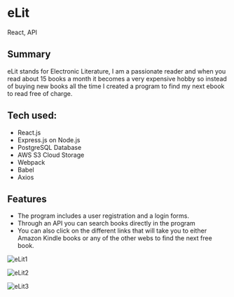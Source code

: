 # eLit
React, API


## Summary

eLit stands for Electronic Literature, I am a passionate reader and when you read about 15 books a month it becomes a very 
expensive hobby so instead of buying new books all the time I created a program to find my next ebook to read free of charge.

## Tech used:
- React.js 
- Express.js on Node.js
- PostgreSQL Database
- AWS S3 Cloud Storage
- Webpack
- Babel
- Axios

## Features

- The program includes a user registration and a login forms.
- Through an API you can search books directly in the program 
- You can also click on the different links that will take you to either Amazon Kindle books or any of the other webs to find the next free book. 

![eLit1](/eLit1.png)

![eLit2](/eLit2.png)

![eLit3](/eLit3.png)
